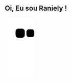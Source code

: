 ##  Oi, Eu sou Raniely !

![snake gif](https://github.com/Formandodev/Formandodev/blob/output/github-contribution-grid-snake.svg)

